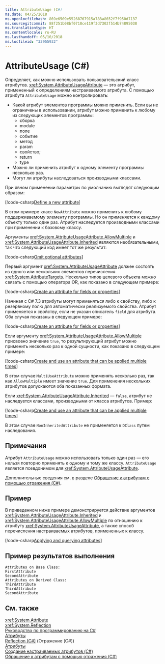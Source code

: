 ```yaml
---
title: AttributeUsage (C#)
ms.date: 04/25/2018
ms.openlocfilehash: 869e6509e55268767915a783a8652f7f950d7137
ms.sourcegitcommit: 88f251b08bf0718ce119f3d7302f514b74895038
ms.translationtype: HT
ms.contentlocale: ru-RU
ms.lasthandoff: 05/10/2018
ms.locfileid: "33955932"
---
```

# <a name="attributeusage-c"></a>AttributeUsage (C#)

Определяет, как можно использовать пользовательский класс атрибутов. <xref:System.AttributeUsageAttribute> — это атрибут, примененный к определениям настраиваемого атрибута. С помощью атрибута `AttributeUsage` можно контролировать:

- Какой атрибут элементов программы можно применить. Если вы не ограничены в использовании, атрибут можно применить к любому из следующих элементов программы:
  - сборка
  - module
  - поле
  - событие
  - метод
  - param
  - свойство;
  - return
  - type
- Можно ли применить атрибут к одному элементу программы несколько раз.
- Могут ли атрибуты наследоваться производными классами.

При явном применении параметры по умолчанию выглядят следующим образом:

[!code-csharp[Define a new attribute](../../../../../samples/snippets/csharp/attributes/NewAttribute.cs#1)]

В этом примере класс `NewAttribute` можно применить к любому поддерживаемому элементу программы. Но он применяется к каждому объекту только один раз. Атрибут наследуется производными классами при применении к базовому классу.

Аргументы <xref:System.AttributeUsageAttribute.AllowMultiple> и <xref:System.AttributeUsageAttribute.Inherited> являются необязательными, так что следующий код имеет тот же результат:

[!code-csharp[Omit optional attributes](../../../../../samples/snippets/csharp/attributes/NewAttribute.cs#2)]

Первый аргумент <xref:System.AttributeUsageAttribute> должен состоять из одного или нескольких элементов перечисления <xref:System.AttributeTargets>. Несколько типов целевого объекта можно связать с помощью оператора OR, как показано в следующем примере:

[!code-csharp[Create an attribute for fields or properties](../../../../../samples/snippets/csharp/attributes/NewPropertyOrFieldAttribute.cs#1)]

Начиная с C# 7.3 атрибуты могут применяться либо к свойству, либо к резервному полю для автоматически реализуемого свойства. Атрибут применяется к свойству, если не указан описатель `field` для атрибута. Оба случая показаны в следующем примере:

[!code-csharp[Create an attribute for fields or properties](../../../../../samples/snippets/csharp/attributes/NewPropertyOrFieldAttribute.cs#2)]

Если аргументу <xref:System.AttributeUsageAttribute.AllowMultiple> присвоено значение `true`, то результирующий атрибут можно применить несколько раз к одной сущности, как показано в следующем примере:

[!code-csharp[Create and use an attribute that can be applied multiple times](../../../../../samples/snippets/csharp/attributes/MultiUseAttribute.cs#1)]

В этом случае `MultiUseAttribute` можно применять несколько раз, так как `AllowMultiple` имеет значение `true`. Для применения нескольких атрибутов допускаются оба показанных формата.

Если <xref:System.AttributeUsageAttribute.Inherited> — `false`, атрибут не наследуется классами, производными от класса атрибутов. Пример:

[!code-csharp[Create and use an attribute that can be applied multiple times](../../../../../samples/snippets/csharp/attributes/NonInheritedAttribute.cs#1)]

В этом случае `NonInheritedAttribute` не применяется к `DClass` путем наследования.

## <a name="remarks"></a>Примечания

Атрибут `AttributeUsage` можно использовать только один раз — его нельзя повторно применять к одному и тому же классу. `AttributeUsage` является псевдонимом для <xref:System.AttributeUsageAttribute>.

Дополнительные сведения см. в разделе [Обращение к атрибутам с помощью отражения (C#)](accessing-attributes-by-using-reflection.md).

## <a name="example"></a>Пример

В приведенном ниже примере демонстрируется действие аргументов <xref:System.AttributeUsageAttribute.Inherited> и <xref:System.AttributeUsageAttribute.AllowMultiple> по отношению к атрибуту <xref:System.AttributeUsageAttribute>, а также способ перечисления настраиваемых атрибутов, примененных к классу.

[!code-csharp[Applying and querying attributes](../../../../../samples/snippets/csharp/attributes/Program.cs#1)]

## <a name="sample-output"></a>Пример результатов выполнения

```text
Attributes on Base Class:
FirstAttribute
SecondAttribute
Attributes on Derived Class:
ThirdAttribute
ThirdAttribute
SecondAttribute
```

## <a name="see-also"></a>См. также
 <xref:System.Attribute>  
 <xref:System.Reflection>  
 [Руководство по программированию на C#](../..//index.md)  
 [Атрибуты](../../../..//standard/attributes/index.md)  
 [Reflection (C#)](../reflection.md) (Отражение (C#))  
 [Атрибуты](index.md)  
 [Создание настраиваемых атрибутов (C#)](creating-custom-attributes.md)  
 [Обращение к атрибутам с помощью отражения (C#)](accessing-attributes-by-using-reflection.md)
